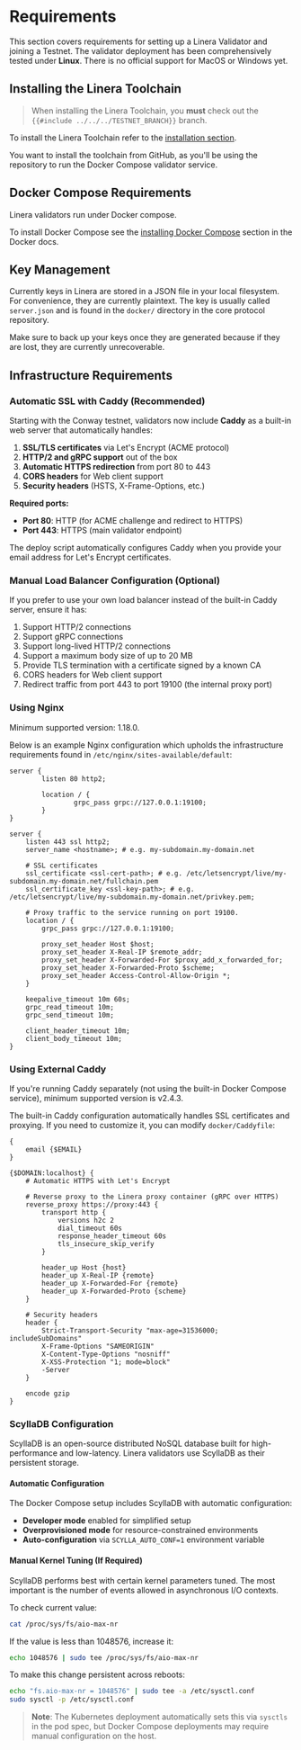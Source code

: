 # Requirements

This section covers requirements for setting up a Linera Validator and joining a
Testnet. The validator deployment has been comprehensively tested under
**Linux**. There is no official support for MacOS or Windows yet.

## Installing the Linera Toolchain

> When installing the Linera Toolchain, you **must** check out the
> `{{#include ../../../TESTNET_BRANCH}}` branch.

To install the Linera Toolchain refer to the
[installation section](../../developers/getting_started/installation.md#installing-from-github).

You want to install the toolchain from GitHub, as you'll be using the repository
to run the Docker Compose validator service.

## Docker Compose Requirements

Linera validators run under Docker compose.

To install Docker Compose see the
[installing Docker Compose](https://docs.docker.com/compose/install/) section in
the Docker docs.

## Key Management

Currently keys in Linera are stored in a JSON file in your local filesystem. For
convenience, they are currently plaintext. The key is usually called
`server.json` and is found in the `docker/` directory in the core protocol
repository.

Make sure to back up your keys once they are generated because if they are lost,
they are currently unrecoverable.

## Infrastructure Requirements

### Automatic SSL with Caddy (Recommended)

Starting with the Conway testnet, validators now include **Caddy** as a built-in web server that automatically handles:

1. **SSL/TLS certificates** via Let's Encrypt (ACME protocol)
2. **HTTP/2 and gRPC support** out of the box
3. **Automatic HTTPS redirection** from port 80 to 443
4. **CORS headers** for Web client support
5. **Security headers** (HSTS, X-Frame-Options, etc.)

**Required ports:**
- **Port 80**: HTTP (for ACME challenge and redirect to HTTPS)
- **Port 443**: HTTPS (main validator endpoint)

The deploy script automatically configures Caddy when you provide your email address for Let's Encrypt certificates.

### Manual Load Balancer Configuration (Optional)

If you prefer to use your own load balancer instead of the built-in Caddy server, ensure it has:

1. Support HTTP/2 connections
2. Support gRPC connections
3. Support long-lived HTTP/2 connections
4. Support a maximum body size of up to 20 MB
5. Provide TLS termination with a certificate signed by a known CA
6. CORS headers for Web client support
7. Redirect traffic from port 443 to port 19100 (the internal proxy port)

### Using Nginx

Minimum supported version: 1.18.0.

Below is an example Nginx configuration which upholds the infrastructure
requirements found in `/etc/nginx/sites-available/default`:

```ignore
server {
        listen 80 http2;

        location / {
                grpc_pass grpc://127.0.0.1:19100;
        }
}

server {
    listen 443 ssl http2;
    server_name <hostname>; # e.g. my-subdomain.my-domain.net

    # SSL certificates
    ssl_certificate <ssl-cert-path>; # e.g. /etc/letsencrypt/live/my-subdomain.my-domain.net/fullchain.pem
    ssl_certificate_key <ssl-key-path>; # e.g. /etc/letsencrypt/live/my-subdomain.my-domain.net/privkey.pem;

    # Proxy traffic to the service running on port 19100.
    location / {
        grpc_pass grpc://127.0.0.1:19100;

        proxy_set_header Host $host;
        proxy_set_header X-Real-IP $remote_addr;
        proxy_set_header X-Forwarded-For $proxy_add_x_forwarded_for;
        proxy_set_header X-Forwarded-Proto $scheme;
        proxy_set_header Access-Control-Allow-Origin *;
    }

    keepalive_timeout 10m 60s;
    grpc_read_timeout 10m;
    grpc_send_timeout 10m;

    client_header_timeout 10m;
    client_body_timeout 10m;
}
```

### Using External Caddy

If you're running Caddy separately (not using the built-in Docker Compose service), minimum supported version is v2.4.3.

The built-in Caddy configuration automatically handles SSL certificates and proxying. If you need to customize it, you can modify `docker/Caddyfile`:

```caddy
{
    email {$EMAIL}
}

{$DOMAIN:localhost} {
    # Automatic HTTPS with Let's Encrypt

    # Reverse proxy to the Linera proxy container (gRPC over HTTPS)
    reverse_proxy https://proxy:443 {
        transport http {
            versions h2c 2
            dial_timeout 60s
            response_header_timeout 60s
            tls_insecure_skip_verify
        }

        header_up Host {host}
        header_up X-Real-IP {remote}
        header_up X-Forwarded-For {remote}
        header_up X-Forwarded-Proto {scheme}
    }

    # Security headers
    header {
        Strict-Transport-Security "max-age=31536000; includeSubDomains"
        X-Frame-Options "SAMEORIGIN"
        X-Content-Type-Options "nosniff"
        X-XSS-Protection "1; mode=block"
        -Server
    }

    encode gzip
}
```

### ScyllaDB Configuration

ScyllaDB is an open-source distributed NoSQL database built for high-performance
and low-latency. Linera validators use ScyllaDB as their persistent storage.

#### Automatic Configuration

The Docker Compose setup includes ScyllaDB with automatic configuration:
- **Developer mode** enabled for simplified setup
- **Overprovisioned mode** for resource-constrained environments
- **Auto-configuration** via `SCYLLA_AUTO_CONF=1` environment variable

#### Manual Kernel Tuning (If Required)

ScyllaDB performs best with certain kernel parameters tuned. The most important is the number of events allowed in asynchronous I/O contexts.

To check current value:
```bash
cat /proc/sys/fs/aio-max-nr
```

If the value is less than 1048576, increase it:
```bash
echo 1048576 | sudo tee /proc/sys/fs/aio-max-nr
```

To make this change persistent across reboots:
```bash
echo "fs.aio-max-nr = 1048576" | sudo tee -a /etc/sysctl.conf
sudo sysctl -p /etc/sysctl.conf
```

> **Note**: The Kubernetes deployment automatically sets this via `sysctls` in the pod spec, but Docker Compose deployments may require manual configuration on the host.
